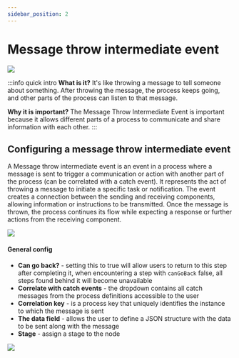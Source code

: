 ```yaml
---
sidebar_position: 2
---
```


# Message throw intermediate event

![](https://s3.eu-west-1.amazonaws.com/docx.flowx.ai/building-blocks/node/throw_message_event.png#center)

:::info quick intro
**What is it?** It's like throwing a message to tell someone about something. After throwing the message, the process keeps going, and other parts of the process can listen to that message.

**Why it is important?** The Message Throw Intermediate Event is important because it allows different parts of a process to communicate and share information with each other. 
:::

## Configuring a message throw intermediate event

A Message throw intermediate event is an event in a process where a message is sent to trigger a communication or action with another part of the process (can be correlated with a catch event). It represents the act of throwing a message to initiate a specific task or notification. The event creates a connection between the sending and receiving components, allowing information or instructions to be transmitted. Once the message is thrown, the process continues its flow while expecting a response or further actions from the receiving component.

<div class= "image-scaled">

![](https://s3.eu-west-1.amazonaws.com/docx.flowx.ai/release34/message_throw_intrmdt.png)

</div>

#### General config

* **Can go back?** - setting this to true will allow users to return to this step after completing it, when encountering a step with `canGoBack` false, all steps found behind it will become unavailable
* **Correlate with catch events** - the dropdown contains all catch messages from the process definitions accessible to the user
* **Correlation key** - is a process key that uniquely identifies the instance to which the message is sent
* **The data field** - allows the user to define a JSON structure with the data to be sent along with the message
* **Stage** - assign a stage to the node

![](https://s3.eu-west-1.amazonaws.com/docx.flowx.ai/release34/message_throw_config.png)











